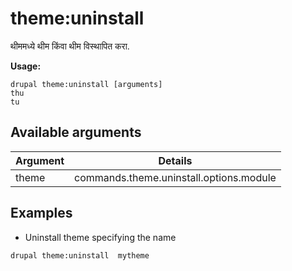# theme:uninstall
थीममध्ये थीम किंवा थीम विस्थापित करा.

**Usage:**
```
drupal theme:uninstall [arguments]
thu
tu
```

## Available arguments
Argument | Details
---------|-------------
theme | commands.theme.uninstall.options.module

## Examples
* Uninstall theme specifying the name
```
drupal theme:uninstall  mytheme
```
